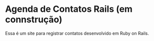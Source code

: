 # Agenda de Contatos Rails (em connstrução)
Essa é um site para registrar contatos desenvolvido em Ruby on Rails.
